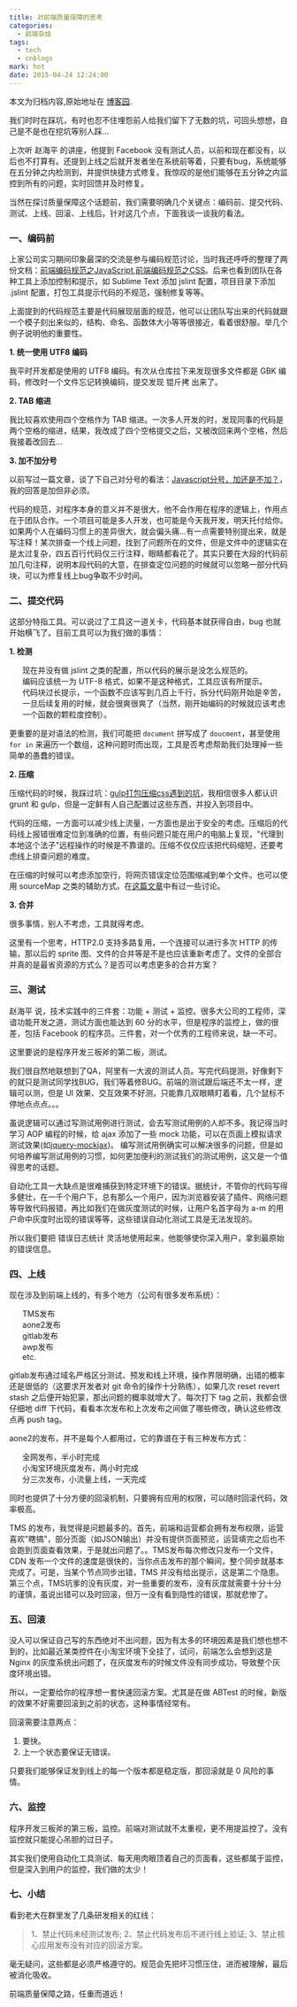 ```yaml
---
title: 对前端质量保障的思考
categories:
  - 前端杂烩
tags:
  - tech
  - cnblogs
mark: hot
date: 2015-04-24 12:24:00
---
```


<div class="history-article">本文为归档内容,原始地址在 <a href="http://www.cnblogs.com/hustskyking/archive/2015/04/24/Thinking-in-FE-Quality.html" target="_blank">博客园</a>.</div>

<p>我们时时在踩坑，有时也忍不住埋怨前人给我们留下了无数的坑，可回头想想，自己是不是也在挖坑等别人踩...</p>
<p>上次听 赵海平 的讲座，他提到 Facebook 没有测试人员，以前和现在都没有，以后也不打算有。还提到上线之后就开发者坐在系统前等着，只要有bug，系统能够在五分钟之内检测到，并提供快捷方式修复。我惊叹的是他们能够在五分钟之内监控到所有的问题，实时回馈并及时修复。</p>
<p>当然在探讨质量保障这个话题前，我们需要明确几个关键点：编码前、提交代码、测试、上线、回滚、上线后。针对这几个点，下面我谈一谈我的看法。</p>
<h3>一、编码前</h3>
<p>上家公司实习期间印象最深的交流是参与编码规范讨论，当时我还呼呼的整理了两份文档：<a href="http://www.cnblogs.com/hustskyking/p/javascript-spec.html">前端编码规范之JavaScript</a>,<a href="http://www.cnblogs.com/hustskyking/p/css-spec.html">前端编码规范之CSS</a>。后来也看到团队在各种工具上添加控制和提示，如 Sublime Text 添加 jslint 配置，项目目录下添加 .jslint 配置，打包工具提示代码的不规范，强制修复等等。</p>
<p>上面提到的代码规范主要是代码展现层面的规范，他可以让团队写出来的代码就跟一个模子刻出来似的，结构、命名、函数体大小等等很接近，看着很舒服。举几个例子说明他的重要性。</p>
<p><strong>1. 统一使用 UTF8 编码</strong></p>
<p>我平时开发都是使用的 UTF8 编码。有次从仓库拉下来发现很多文件都是 GBK 编码，修改时一个文件忘记转换编码，提交发现 锟斤拷 出来了。</p>
<p><strong>2. TAB 缩进</strong></p>
<p>我比较喜欢使用四个空格作为 TAB 缩进。一次多人开发的时，发现同事的代码是两个空格的缩进，结果，我改成了四个空格提交之后，又被改回来两个空格，然后我接着改回去...</p>
<p><strong>3. 加不加分号</strong></p>
<p>以前写过一篇文章，谈了下自己对分号的看法：<a href="http://www.cnblogs.com/hustskyking/p/semicolon-retalk.html">Javascript分号，加还是不加？</a>，我的回答是加但非必须。</p>
<p>代码的规范，对程序本身的意义并不是很大，他不会作用在程序的逻辑上，作用点在于团队合作。一个项目可能是多人开发，也可能是今天我开发，明天托付给你。如果两个人在编码习惯上的差异很大，就会偏头痛...有一点需要特别提出来，就是写注释！某次排查一个线上问题，找到了问题所在的文件，但是文件中的逻辑实在是太过复杂，四五百行代码仅三行注释，眼睛都看花了。其实只要在大段的代码前加几句注释，说明本段代码的大意，在排查定位问题的时候就可以忽略一部分代码块，可以为修复线上bug争取不少时间。</p>
<h3>二、提交代码</h3>
<p>这部分特指工具。可以说过了工具这一道关卡，代码基本就获得自由，bug 也就开始横飞了。目前工具可以为我们做的事情：</p>
<p><strong>1. 检测</strong></p>
<ul class="task-list">
<li>现在并没有做 jslint 之类的配置，所以代码的展示是没怎么规范的。</li>
<li>编码应该统一为 UTF-8 格式，如果不是这种格式，工具应该有所提示。</li>
<li>代码块过长提示，一个函数不应该写到几百上千行，拆分代码刚开始是辛苦，一旦后续复用的时候，就会很爽很爽了（当然，刚开始编码的时候就应该考虑一个函数的颗粒度控制）。</li>
</ul>
<p>更重要的是对语法的检测，我们可能把 <code>document</code> 拼写成了 <code>doucment</code>，甚至使用 <code>for in</code> 来遍历一个数组，这种问题时而出现，工具是否考虑帮助我们处理掉一些简单的愚蠢的错误。</p>
<p><strong>2. 压缩</strong></p>
<p>压缩代码的时候，我踩过坑：<a href="http://hi.barretlee.com/2015/03/26/attention-in-gulp-minify-css/">gulp打包压缩css遇到的坑</a>，我相信很多人都认识 grunt 和 gulp，但是一定鲜有人自己配置过这些东西，并投入到项目中。</p>
<p>代码的压缩，一方面可以减少线上流量，一方面也是出于安全的考虑。压缩后的代码线上报错很难定位到准确的位置，有些问题只能在用户的电脑上复现，"代理到本地这个法子"远程操作的时候是不靠谱的。压缩不仅仅应该把代码缩短，还要考虑线上排查问题的难度。</p>
<p>在压缩的时候可以考虑添加空行，将网页错误定位范围缩减到单个文件。也可以使用 sourceMap 之类的辅助方式。在<a href="http://www.cnblogs.com/cathsfz/p/how-to-capture-and-analyze-javascript-error.html">这篇文章</a>中有过一些讨论。</p>
<p><strong>3. 合并</strong></p>
<p>很多事情，别人不考虑，工具就得考虑。</p>
<p>这里有一个思考，HTTP2.0 支持多路复用，一个连接可以进行多次 HTTP 的传输，那以后的 sprite 图、文件的合并等是不是也应该重新考虑了。文件的全部合并真的是最省资源的方式么？是否可以考虑更多的合并方案？</p>
<h3>三、测试</h3>
<p>赵海平 说，技术实践中的三件套：功能 + 测试 + 监控。很多大公司的工程师，深谙功能开发之道，测试方面也能达到 60 分的水平，但是程序的监控上，做的很差，包括 Facebook 的程序员。三件套，对一个优秀的工程师来说，缺一不可。</p>
<p>这里要说的是程序开发三板斧的第二板，测试。</p>
<p>我们很自然地联想到了QA，阿里有一大波的测试人员。写完代码提测，好像剩下的就只是测试同学找BUG，我们等着修BUG。前端的测试跟后端还不太一样，逻辑可以测，但是 UI 效果、交互效果不好测，只能靠几双眼睛盯着看，几个鼠标不停地点点点。。。</p>
<p>虽说逻辑可以通过写测试用例进行测试，会去写测试用例的人却不多。我记得当时学习 AOP 编程的时候，给 ajax 添加了一些 mock 功能，可以在页面上模拟请求测试效果(如<a href="//github.com/jakerella/jquery-mockjax">jquery-mockjax</a>)。
编写测试用例确实可以解决很多的问题，但是如何培养编写测试用例的习惯，如何更加便利的测试我们的测试用例，这又是一个值得思考的话题。</p>
<p>自动化工具一大缺点是很难捕获到特定环境下的错误。据统计，不管你的代码写得多健壮，在一千个用户下，总有那么一个用户，因为浏览器安装了插件、网络问题等导致代码报错，再比如我们在做灰度测试的时候，让用户名首字母为 a-m 的用户命中灰度时出现的错误等等，这些错误自动化测试工具是无法发现的。</p>
<p>所以我们要把 错误日志统计 灵活地使用起来，他能够使你深入用户，拿到最原始的错误信息。</p>
<h3>四、上线</h3>
<p>现在涉及到前端上线的，有多个地方（公司有很多发布系统）：</p>
<ul class="task-list">
<li>TMS发布</li>
<li>aone2发布</li>
<li>gitlab发布</li>
<li>awp发布</li>
<li>etc.</li>

</ul>
<p>gitlab发布通过域名严格区分测试、预发和线上环境，操作界限明确，出错的概率还是很低的（这要求开发者对 git 命令的操作十分熟练），如果几次 reset revert stash 之后便开始犯蒙，那出问题的概率就增大了。每次打下 tag 之前，我都会很仔细地 diff 下代码，看看本次发布和上次发布之间做了哪些修改，确认这些修改点再 push tag。</p>
<p>aone2的发布，并不是每个人都用过，它的靠谱在于有三种发布方式：</p>
<ul class="task-list">
<li>全网发布，半小时完成</li>
<li>小淘宝环境灰度发布，两小时完成</li>
<li>分三次发布，小流量上线，一天完成</li>

</ul>
<p>同时也提供了十分方便的回滚机制，只要拥有应用的权限，可以随时回滚代码，效率极高。</p>
<p>TMS 的发布，我觉得是问题最多的。首先，前端和运营都会拥有发布权限，运营喜欢"瞎搞"，部分页面（如JSON输出）并没有提供页面预览，运营填完之后也不会跑到页面查看效果，于是就出问题了。。TMS发布每次修改只发布一个文件，CDN 发布一个文件的速度是很快的，当你点击发布的那个瞬间，整个同步就基本完成了。可是，当某个节点同步出错，TMS 并没有给出提示，这是第二个隐患。第三个点，TMS坑爹的没有灰度，对一些重要的发布，没有灰度就需要十分十分的谨慎，虽说出错可以及时回滚，但万一没有看到隐性的错误，那就悲惨了。</p>
<h3>五、回滚</h3>
<p>没人可以保证自己写的东西绝对不出问题，因为有太多的环境因素是我们想也想不到的，比如最近某类控件在小淘宝环境下全挂了，试问，前端怎么会想到这是Nginx 的灰度系统出问题了，在灰度发布的时候文件没有同步成功，导致整个灰度环境出错。</p>
<p>所以，一定要给你的程序想一套快速回滚方案。尤其是在做 ABTest 的时候，新版的效果不好需要回滚到之前的状态，这种事情经常有。</p>
<p>回滚需要注意两点：</p>
<ol class="task-list">
<li>要快。</li>
<li>上一个状态要保证无错误。</li>

</ol>
<p>只要我们能够保证发到线上的每一个版本都是稳定版，那回滚就是 0 风险的事情。</p>
<h3>六、监控</h3>
<p>程序开发三板斧的第三板，监控。前端对测试就不太重视，更不用提监控了。没有监控就只能提心吊胆的过日子。</p>
<p>其实我们使用自动化工具测试、每天用肉眼顶着自己的页面看，这些都属于监控，但是深入到用户的监控，我们做的太少！</p>
<h3>七、小结</h3>
<p>看到老大在群里发了几条研发相关的红线：</p>
<blockquote>
<p>1、禁止代码未经测试发布;
2、禁止代码发布后不进行线上验证;
3、禁止核心应用发布没有对应的回滚方案。</p>

</blockquote>
<p>毫无疑问，这些都是必须严格遵守的。规范会先把坏习惯压住，进而被理解，最后被消化吸收。</p>
<p>前端质量保障之路，任重而道远！</p>

